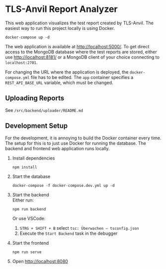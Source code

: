 # TLS-Anvil Report Analyzer

This web application visualizes the test report created by TLS-Anvil.
The easiest way to run this project locally is using Docker.

```shell
docker-compose up -d
```

The web application is available at [http://localhost:5000/](http://localhost:5000/). To get direct access to the MongoDB database where the test reports are stored, either use [http://localhost:8181/](http://localhost:8181/) or a MongoDB client of your choice connecting to `localhost:2701`.

For changing the URL where the application is deployed, the `docker-compose.yml` file has to be edited. The `app` container specifies a `REST_API_BASE_URL` variable, which must be changed.

## Uploading Reports

See `/src/backend/uploader/README.md`

## Development Setup

For the development, it is annoying to build the Docker container every time. The setup for this is to just use Docker for running the database. The backend and frontend web application runs locally.

1. Install dependencies

   ```
   npm install
   ```
2. Start the database

   ```
   docker-compose -f docker-compose.dev.yml up -d
   ```
3. Start the backend  
   Either run:

   ```
   npm run backend
   ```

   Or use VSCode:
   1. `STRG + SHIFT + B` select `tsc: Überwachen – tsconfig.json`
   1. Execute the `Start Backend` task in the debugger

4. Start the frontend

   ```
   npm run serve
   ```
5. Open [http://localhost:8080](http://localhost:8080)

